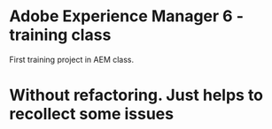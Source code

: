 # Adobe Experience Manager 6 - training class
First training project in AEM class.
# Without refactoring. Just helps to recollect some issues
